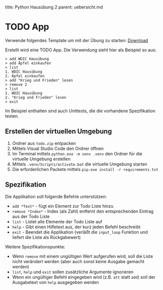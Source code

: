 title: Python Hausübung 2
parent: uebersicht.md

# TODO App

Verwende folgendes Template um mit der Übung zu starten: [Download]({static}todo.zip)

Erstellt wird eine TODO App. Die Verwendung sieht hier als Beispiel so aus:

    > add WDIC Hausübung
    > add Äpfel einkaufen
    > list
    1. WDIC Hausübung
    2. Äpfel einkaufen
    > add "Krieg und Frieden" lesen
    > remove 2
    > list
    1. WDIC Hausübung
    2. "Krieg und Frieden" lesen
    > exit

Im Beispiel enthalten sind auch Unittests, die die vorhandene Spezifikation testen.

## Erstellen der virtuellen Umgebung

1. Ordner aus `todo.zip` entpacken
1. Mittels Visual Studio Code den Ordner öffnen
1. Im Terminal mittels `python.exe -m venv .venv` den Ordner für die virtuelle Umgebung erstellen
1. Mittels `.venv/Scripts/activate.bat` die virtuelle Umgebung starten
1. Die erforderlichen Packete mittels `pip.exe install -r requirements.txt`

## Spezifikation

Die Applikation soll folgende Befehle unterstützen:
* `add *Text*` - fügt ein Element zur Todo Liste hinzu
* `remove *Index*` - Index (als Zahl) entfernt den entsprechenden Eintrag aus der Todo Liste
* `list` - Listet alle Elemente der Todo Liste auf
* `help` - Gibt einen Hilfetext aus, der kurz jeden Befehl beschreibt
* `exit` - Beendet die Applikation (verläßt die `input_loop` Funktion und liefert die Liste als Rückgabewert)

Weitere Spezifikationspunkte:
* Wenn `remove` mit einem ungültigen Wert aufgerufen wird, soll die Liste nicht verändert werden (aber auch sonst keine Ausgabe gemacht werden)
* `list`, `help` und `exit` sollen zusätzliche Argumente ignorieren
* Wenn ein ungültiger Befehl eingegeben wird (z.B. `att` statt `add`) soll der Ausgabetext von `help` ausgegeben werden